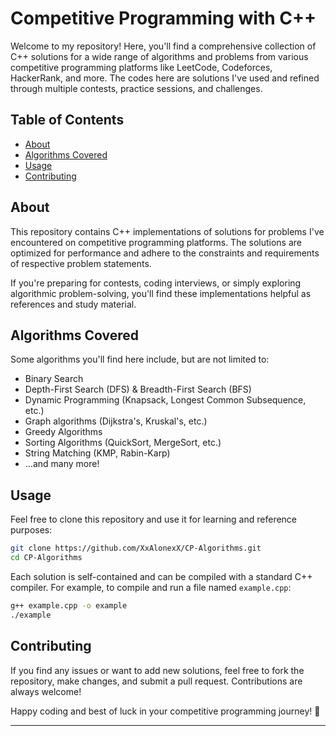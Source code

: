 # Competitive Programming with C++

Welcome to my repository! Here, you'll find a comprehensive collection of C++ solutions for a wide range of algorithms and problems from various competitive programming platforms like LeetCode, Codeforces, HackerRank, and more. The codes here are solutions I've used and refined through multiple contests, practice sessions, and challenges.

## Table of Contents

- [About](#about)
- [Algorithms Covered](#algorithms-covered)
- [Usage](#usage)
- [Contributing](#contributing)

## About

This repository contains C++ implementations of solutions for problems I've encountered on competitive programming platforms. The solutions are optimized for performance and adhere to the constraints and requirements of respective problem statements.

If you're preparing for contests, coding interviews, or simply exploring algorithmic problem-solving, you'll find these implementations helpful as references and study material.

## Algorithms Covered

Some algorithms you'll find here include, but are not limited to:

- Binary Search
- Depth-First Search (DFS) & Breadth-First Search (BFS)
- Dynamic Programming (Knapsack, Longest Common Subsequence, etc.)
- Graph algorithms (Dijkstra's, Kruskal's, etc.)
- Greedy Algorithms
- Sorting Algorithms (QuickSort, MergeSort, etc.)
- String Matching (KMP, Rabin-Karp)
- ...and many more!

## Usage

Feel free to clone this repository and use it for learning and reference purposes:

```bash
git clone https://github.com/XxAlonexX/CP-Algorithms.git
cd CP-Algorithms
```

Each solution is self-contained and can be compiled with a standard C++ compiler. For example, to compile and run a file named `example.cpp`:

```bash
g++ example.cpp -o example
./example
```

## Contributing

If you find any issues or want to add new solutions, feel free to fork the repository, make changes, and submit a pull request. Contributions are always welcome!


Happy coding and best of luck in your competitive programming journey! 🚀

---